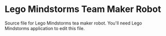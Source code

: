 # Lego Mindstorms Team Maker Robot
Source file for Lego Mindstorms tea maker robot. You'll need Lego Mindstorms application to edit this file.
